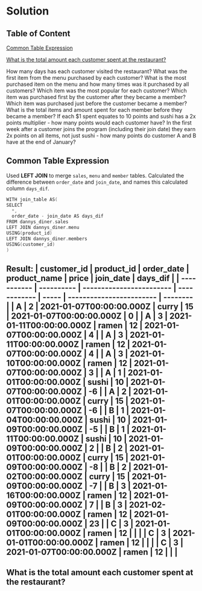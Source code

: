 # Solution
## Table of Content
[Common Table Expression](#common-table-expression)

[What is the total amount each customer spent at the restaurant?](#what-is-the-total-amount-each-customer-spent-at-the-restaurant)

How many days has each customer visited the restaurant?
What was the first item from the menu purchased by each customer?
What is the most purchased item on the menu and how many times was it purchased by all customers?
Which item was the most popular for each customer?
Which item was purchased first by the customer after they became a member?
Which item was purchased just before the customer became a member?
What is the total items and amount spent for each member before they became a member?
If each $1 spent equates to 10 points and sushi has a 2x points multiplier - how many points would each customer have?
In the first week after a customer joins the program (including their join date) they earn 2x points on all items, not just sushi - how many points do customer A and B have at the end of January?
## Common Table Expression
Used **LEFT JOIN** to merge `sales`, `menu` and `member` tables. Calculated the difference between `order_date` and `join_date`, and names this calculated column `days_dif`.
```c
WITH join_table AS(
SELECT
  *,
  order_date - join_date AS days_dif
FROM dannys_diner.sales
LEFT JOIN dannys_diner.menu
USING(product_id)
LEFT JOIN dannys_diner.members
USING(customer_id)
)
```
Result:
| customer_id | product_id | order_date               | product_name | price | join_date                | days_dif |
| ----------- | ---------- | ------------------------ | ------------ | ----- | ------------------------ | -------- |
| A           | 2          | 2021-01-07T00:00:00.000Z | curry        | 15    | 2021-01-07T00:00:00.000Z | 0        |
| A           | 3          | 2021-01-11T00:00:00.000Z | ramen        | 12    | 2021-01-07T00:00:00.000Z | 4        |
| A           | 3          | 2021-01-11T00:00:00.000Z | ramen        | 12    | 2021-01-07T00:00:00.000Z | 4        |
| A           | 3          | 2021-01-10T00:00:00.000Z | ramen        | 12    | 2021-01-07T00:00:00.000Z | 3        |
| A           | 1          | 2021-01-01T00:00:00.000Z | sushi        | 10    | 2021-01-07T00:00:00.000Z | -6       |
| A           | 2          | 2021-01-01T00:00:00.000Z | curry        | 15    | 2021-01-07T00:00:00.000Z | -6       |
| B           | 1          | 2021-01-04T00:00:00.000Z | sushi        | 10    | 2021-01-09T00:00:00.000Z | -5       |
| B           | 1          | 2021-01-11T00:00:00.000Z | sushi        | 10    | 2021-01-09T00:00:00.000Z | 2        |
| B           | 2          | 2021-01-01T00:00:00.000Z | curry        | 15    | 2021-01-09T00:00:00.000Z | -8       |
| B           | 2          | 2021-01-02T00:00:00.000Z | curry        | 15    | 2021-01-09T00:00:00.000Z | -7       |
| B           | 3          | 2021-01-16T00:00:00.000Z | ramen        | 12    | 2021-01-09T00:00:00.000Z | 7        |
| B           | 3          | 2021-02-01T00:00:00.000Z | ramen        | 12    | 2021-01-09T00:00:00.000Z | 23       |
| C           | 3          | 2021-01-01T00:00:00.000Z | ramen        | 12    |                          |          |
| C           | 3          | 2021-01-01T00:00:00.000Z | ramen        | 12    |                          |          |
| C           | 3          | 2021-01-07T00:00:00.000Z | ramen        | 12    |                          |          |
---
## What is the total amount each customer spent at the restaurant?

